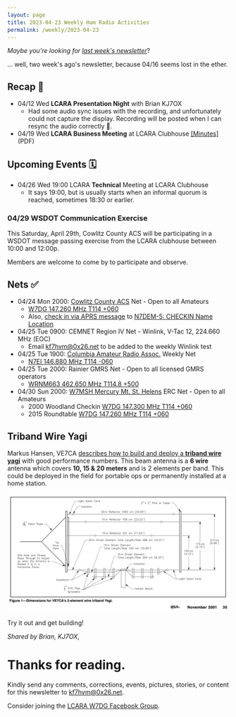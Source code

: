 ```yaml
---
layout: page
title: 2023-04-23 Weekly Ham Radio Activities
permalink: /weekly/2023-04-23
---
```


_Maybe you're looking for [last week's newsletter](/weekly/2023-04-09)_?

... well, two week's ago's newsletter, because 04/16 seems lost in the ether.

## Recap 🔁

* 04/12 Wed **LCARA Presentation Night** with Brian KJ7OX
  * Had some audio sync issues with the recording, and unfortunately could not
    capture the display. Recording will be posted when I can resync the audio
    correctly 🤞.
* 04/19 Wed **LCARA Business Meeting** at LCARA Clubhouse [[Minutes]](https://w7dg-lcara.github.io/static/minutes/2023/business/2023_04_19_LCARA_Business_Meeting_latest.pdf) (PDF)

## Upcoming Events 🗓

* 04/26 Wed 19:00 LCARA **Technical** Meeting at LCARA Clubhouse
  * It says 19:00, but is usually starts when an informal quorum is reached,
    sometimes 18:30 or earlier.

### 04/29 WSDOT Communication Exercise

This Saturday, April 29th, Cowlitz County ACS will be participating in a WSDOT
message passing exercise from the LCARA clubhouse between 10:00 and 12:00p.

Members are welcome to come by to participate and observe.

## Nets ✅

- 04/24 Mon 2000: [Cowlitz County ACS](http://cowlitzradio.org/) Net - Open to all Amateurs
  - [W7DG 147.260 MHz T114 +060](https://www.repeaterbook.com/repeaters/details.php?ID=408&state_id=53)
  - Also, [check in via APRS message](/info/aprsnet/) to [N7DEM-5: CHECKIN Name Location](https://aprs.fi/?c=message&call=N7DEM-5)
- 04/25 Tue 0900: CEMNET Region IV Net - Winlink, V-Tac 12, 224.660 MHz (EOC)
  - Email [kf7hvm@0x26.net](mailto:kf7hvm@0x26.net) to be added to the weekly
    Winlink test
- 04/25 Tue 1900: [Columbia Amateur Radio Assoc.](http://www.n7ei.org/) Weekly Net
  - [N7EI 146.880 MHz T114 -060](https://www.repeaterbook.com/repeaters/details.php?ID=142&state_id=41)
- 04/25 Tue 2000: Rainier GMRS Net - Open to all licensed GMRS operators
  - [WRNM663 462.650 MHz T114.8 +500](https://www.repeaterbook.com/gmrs/details.php?state_id=53&ID=367)
- 04/30 Sun 2000: [W7MSH Mercury Mt. St. Helens](https://www.w7msh.org) ERC Net - Open to all Amateurs
  - 2000 Woodland Checkin [W7DG 147.300 MHz T114 +060](https://www.repeaterbook.com/repeaters/details.php?state_id=53&ID=412)
  - 2015 Roundtable [W7DG 147.260 MHz T114 +060](https://www.repeaterbook.com/repeaters/details.php?ID=408&state_id=53)

## Triband Wire Yagi

Markus Hansen, VE7CA [describes how to build and deploy a **triband wire yagi**](https://www.arrl.org/files/file/Technology/tis/info/pdf/0111035.pdf) with good performance numbers.  This beam antenna is a **6 wire** antenna which covers **10, 15 & 20 meters** and is 2 elements per band.  This could be deployed in the field for portable ops or permanently installed at a home station.

[![Main Overview Diagram for VE7CA's 2-element wire triband Yagi](/weekly/files/ve7ca-tri-band-yagi-qst-2021-11.png)](https://www.arrl.org/files/file/Technology/tis/info/pdf/0111035.pdf)

Try it out and get building!

_Shared by Brian, KJ7OX_,

# Thanks for reading. 

Kindly send any comments, corrections, events, pictures, stories, or content for
this newsletter to [kf7hvm@0x26.net](mailto:kf7hvm@0x26.net).

Consider joining the [LCARA W7DG Facebook Group](https://www.facebook.com/groups/LCARA.W7DG/).
